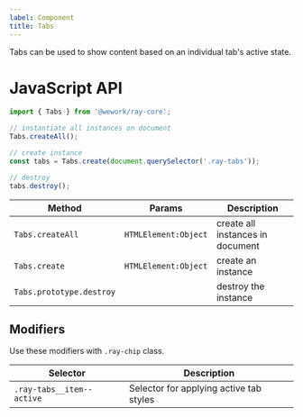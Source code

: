 ```yaml
---
label: Component
title: Tabs
---
```


<page-intro>Tabs can be used to show content based on an individual tab's active state.</page-intro>

<component
    name="Tabs"
    component="tabs"
    variation="tabs"
    >
</component>

<component
    name="Tabs"
    component="tabs"
    variation="rtl-tabs"
    >
</component>

# JavaScript API

```javascript
import { Tabs } from '@wework/ray-core';

// instantiate all instances on document
Tabs.createAll();

// create instance
const tabs = Tabs.create(document.querySelector('.ray-tabs'));

// destroy
tabs.destroy();
```

| Method                   | Params               | Description                      |
| ------------------------ | -------------------- | -------------------------------- |
| `Tabs.createAll`         | `HTMLElement:Object` | create all instances in document |
| `Tabs.create`            | `HTMLElement:Object` | create an instance               |
| `Tabs.prototype.destroy` |                      | destroy the instance             |

## Modifiers

Use these modifiers with `.ray-chip` class.

| Selector                  | Description                             |
| ------------------------- | --------------------------------------- |
| `.ray-tabs__item--active` | Selector for applying active tab styles |
